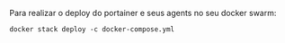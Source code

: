 Para realizar o deploy do portainer e seus agents no seu docker swarm:
<p></p>
<p><code>docker stack deploy -c docker-compose.yml</code></p>